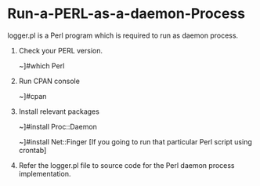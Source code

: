 # Run-a-PERL-as-a-daemon-Process

logger.pl is a Perl program which is required to run as daemon process. 

1.	Check your PERL version.

      ~]#which Perl 
      
2.	Run CPAN console

      ~]#cpan 
      

3.	Install relevant packages

      ~]#install Proc::Daemon
      
      ~]#install Net::Finger [If you going to run that particular Perl script using crontab]
      
4.	Refer the logger.pl file to source code for the Perl daemon process implementation. 
